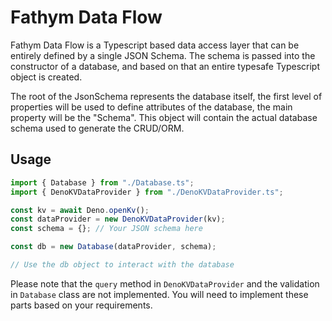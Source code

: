 # Fathym Data Flow

Fathym Data Flow is a Typescript based data access layer that can be entirely defined by a single JSON Schema. The schema is passed into the constructor of a database, and based on that an entire typesafe Typescript object is created.

The root of the JsonSchema represents the database itself, the first level of properties will be used to define attributes of the database, the main property will be the "Schema". This object will contain the actual database schema used to generate the CRUD/ORM.

## Usage

```ts
import { Database } from "./Database.ts";
import { DenoKVDataProvider } from "./DenoKVDataProvider.ts";

const kv = await Deno.openKv();
const dataProvider = new DenoKVDataProvider(kv);
const schema = {}; // Your JSON schema here

const db = new Database(dataProvider, schema);

// Use the db object to interact with the database
```

Please note that the `query` method in `DenoKVDataProvider` and the validation in `Database` class are not implemented. You will need to implement these parts based on your requirements.